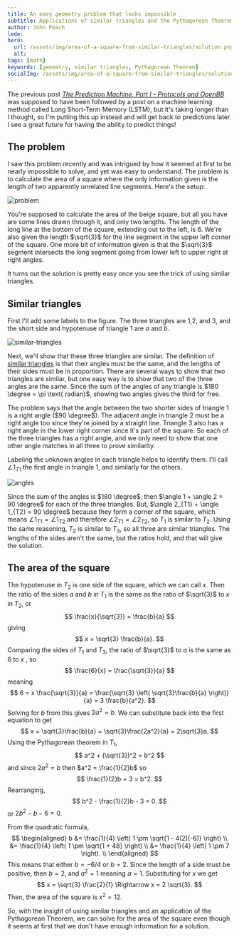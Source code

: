 ```yaml
---
title: An easy geometry problem that looks impossible
subtitle: Applications of similar triangles and the Pythagorean Theorem
author: John Peach
lede:
hero:
  url: /assets/img/area-of-a-square-from-similar-triangles/solution.png
  alt:
tags: [math]
keywords: [geometry, similar triangles, Pythagorean Theorem]
socialImg: /assets/img/area-of-a-square-from-similar-triangles/solution.png
---
```


The previous post [*The Prediction Machine, Part I - Protocols and OpenBB*](https://wildpeaches.xyz/blog/the-prediction-machine/) was supposed to have been followed by a post on a  machine learning method called Long Short-Term Memory (LSTM), but it's taking longer than I thought, so I'm putting this up instead and will get back to predictions later. I see a great future for having the ability to predict things!

## The problem

I saw this problem recently and was intrigued by how it seemed at first to be nearly impossible to solve, and yet was easy to understand. The problem is to calculate the area of a square where the only information given is the length of two apparently unrelated line segments. Here's the setup:



![problem](/assets/img/area-of-a-square-from-similar-triangles/problem.png)

You're supposed to calculate the area of the beige square, but all you have are some lines drawn through it, and only two lengths. The length of the long line at the bottom of the square, extending out to the left, is 6. We're also given the length $\sqrt{3}$ for the line segment in the upper left corner of the square. One more bit of information given is that the $\sqrt{3}$ segment intersects the long segment going from lower left to upper right at right angles.

It turns out the solution is pretty easy once you see the trick of using similar triangles.

## Similar triangles

First I'll add some labels to the figure. The three triangles are 1,2, and 3, and the short side and hypotenuse of triangle 1 are $a$ and $b$.

![similar-triangles](/assets/img/area-of-a-square-from-similar-triangles/similar-triangles.png)

Next, we'll show that these three triangles are similar. The definition of [similar triangles](https://www.cuemath.com/geometry/similar-triangles/) is that their angles must be the same, and the lengths of their sides must be in proportion. There are several ways to show that two triangles are similar, but one easy way is to show that two of the three angles are the same. Since the sum of the angles of any triangle is $180 \degree = \pi \text{ radian}$, showing two angles gives the third for free. 

The problem says that the angle between the two shorter sides of triangle 1 is a right angle ($90 \degree$). The adjacent angle in triangle 2 must be a right angle too since they're joined by a straight line. Triangle 3 also has a right angle in the lower right corner since it's part of the square. So each of the three triangles has a right angle, and we only need to show that one other angle matches in all three to prove similarity.

Labeling the unknown angles in each triangle helps to identify them. I'll call $\angle 1_{T1}$ the first angle in triangle 1, and similarly for the others.

![angles](/assets/img/area-of-a-square-from-similar-triangles/angles.png)

Since the sum of the angles is $180 \degree$, then $\angle 1 + \angle 2 = 90 \degree$ for each of the three triangles. But, $\angle 2_{T1} + \angle 1_{T2} = 90 \degree$ because they form a corner of the square, which means $\angle 1_{T1} = \angle 1_{T2}$ and therefore $\angle 2_{T1} = \angle 2_{T2}$, so $T_1$ is similar to $T_2$. Using the same reasoning, $T_2$ is similar to $T_3$, so all three are similar triangles. The lengths of the sides aren't the same, but the ratios hold, and that will give the solution.

## The area of the square

The hypotenuse in $T_2$ is one side of the square, which we can call $x$. Then the ratio of the sides $a$ and $b$ in $T_1$ is the same as the ratio of $\sqrt{3}$ to $x$ in $T_2$, or
$$
\frac{x}{\sqrt{3}} = \frac{b}{a} 
$$
giving
$$
x = \sqrt{3} \frac{b}{a}.
$$
Comparing the sides of $T_1$ and $T_3$, the ratio of $\sqrt{3}$ to $a$ is the same as $6$ to $x$ , so
$$
\frac{6}{x} = \frac{\sqrt{3}}{a}
$$
meaning
$$
6 = x \frac{\sqrt{3}}{a} =  \frac{\sqrt{3} \left( \sqrt{3}\frac{b}{a} \right)}{a} = 3 \frac{b}{a^2}.
$$
Solving for $b$ from this gives $2a^2 = b$. We can substitute back into the first equation to get 
$$
x = \sqrt{3}\frac{b}{a} = \sqrt{3}\frac{2a^2}{a} = 2\sqrt{3}a.
$$
Using the Pythagorean theorem in $T_1$,
$$
a^2 + (\sqrt{3})^2 = b^2
$$
and since $2a^2 = b$ then $a^2 = \frac{1}{2}b$ so 
$$
\frac{1}{2}b + 3 = b^2.
$$
Rearranging,
$$
b^2 - \frac{1}{2}b - 3 = 0.
$$
or $2b^2 - b - 6 = 0$.

From the quadratic formula,
$$
\begin{aligned}
b &= \frac{1}{4} \left( 1 \pm \sqrt{1 - 4(2)(-6)} \right) \\
&= \frac{1}{4} \left( 1 \pm \sqrt{1 + 48} \right) \\
&= \frac{1}{4} \left( 1 \pm 7 \right). \\
\end{aligned}
$$
This means that either $b = -6/4$ or $b = 2$. Since the length of a side must be positive, then $b = 2$, and $a^2 = 1$ meaning $a=1$. Substituting for $x$ we get
$$
x = \sqrt{3} \frac{2}{1} \Rightarrow x = 2 \sqrt{3}.
$$
Then, the area of the square is $x^2 = 12$. 

So, with the insight of using similar triangles and an application of the Pythagorean Theorem, we can solve for the area of the square even though it seems at first that we don't have enough information for a solution.
